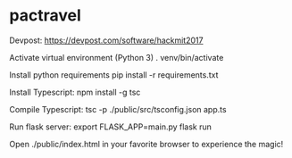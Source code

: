 # pactravel

Devpost: https://devpost.com/software/hackmit2017

Activate virtual environment (Python 3)
. venv/bin/activate

Install python requirements
pip install -r requirements.txt

Install Typescript:
npm install -g tsc

Compile Typescript:
tsc -p ./public/src/tsconfig.json app.ts

Run flask server: 
export FLASK_APP=main.py
flask run

Open ./public/index.html in your favorite browser to experience the magic!


